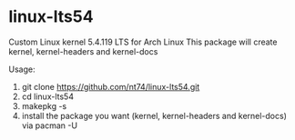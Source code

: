 # linux-lts54
Custom Linux kernel 5.4.119 LTS for Arch Linux
This package will create kernel, kernel-headers and kernel-docs

Usage:
1. git clone https://github.com/nt74/linux-lts54.git
2. cd linux-lts54
3. makepkg -s
4. install the package you want (kernel, kernel-headers and kernel-docs) via pacman -U <pacman package>
